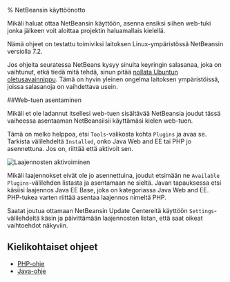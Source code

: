 % NetBeansin käyttöönotto
<!-- order: 8 -->
<!-- tags: viikko1,viikko2-usefull -->

Mikäli haluat ottaa NetBeansin käyttöön, asenna ensiksi siihen web-tuki
jonka jälkeen voit aloittaa projektin haluamallais kielellä.

Nämä ohjeet on testattu toimiviksi laitoksen Linux-ympäristössä
NetBeansin versiolla 7.2.

Jos ohjeita seuratessa NetBeans kysyy sinulta keyringin salasanaa,
joka on vaihtunut, etkä tiedä mitä tehdä, sinun pitää [nollata Ubuntun oletusavainnippu](keyring-reset.html).
Tämä on hyvin yleinen ongelma laitoksen ympäristöissä, joissa salasanoja on vaihdettava usein.

##Web-tuen asentaminen

Mikäli et ole ladannut itsellesi web-tuen sisältävää NetBeansia
joudut tässä vaiheessa asentaaman NetBeansiisii käyttämäsi kielen web-tuen.

Tämä on melko helppoa, etsi `Tools`-valikosta kohta `Plugins` ja avaa se.
Tarkista välilehdeltä `Installed`, onko Java Web and EE tai PHP jo asennettuna.
Jos on, riittää että aktivoit sen. 

![Laajennosten aktivoiminen]({{myimgdir}}activate-plugins.png)

Mikäli laajennokset eivät ole jo asennettuina, joudut etsimään ne `Available Plugins`-välilehden listasta
ja asentamaan ne sieltä. 
Javan tapauksessa etsi käsiisi laajennos Java EE Base, joka on kategoriassa Java Web and EE.
PHP-tukea varten riittää asentaa laajennos nimeltä PHP.

Saatat joutua ottamaan NetBeansin Update Centereitä käyttöön `Settings`-välilehdeltä käsin ja 
päivittämään laajennosten listan, että saat oikeat vaihtoehdot näkyviin. 

## Kielikohtaiset ohjeet

* [PHP-ohje](php.html)
* [Java-ohje](java.html)
